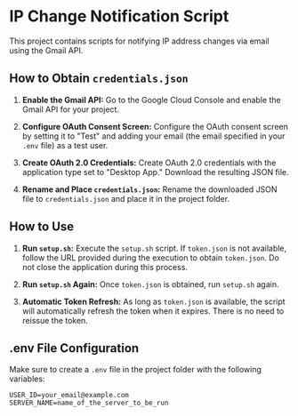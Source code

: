 # IP Change Notification Script

This project contains scripts for notifying IP address changes via email using the Gmail API.

## How to Obtain `credentials.json`

1. **Enable the Gmail API:**
   Go to the Google Cloud Console and enable the Gmail API for your project.

2. **Configure OAuth Consent Screen:**
   Configure the OAuth consent screen by setting it to "Test" and adding your email (the email specified in your `.env` file) as a test user.

3. **Create OAuth 2.0 Credentials:**
   Create OAuth 2.0 credentials with the application type set to "Desktop App." Download the resulting JSON file.

4. **Rename and Place `credentials.json`:**
   Rename the downloaded JSON file to `credentials.json` and place it in the project folder.

## How to Use

1. **Run `setup.sh`:**
   Execute the `setup.sh` script. If `token.json` is not available, follow the URL provided during the execution to obtain `token.json`. Do not close the application during this process.

2. **Run `setup.sh` Again:**
   Once `token.json` is obtained, run `setup.sh` again.

3. **Automatic Token Refresh:**
   As long as `token.json` is available, the script will automatically refresh the token when it expires. There is no need to reissue the token.

## .env File Configuration

Make sure to create a `.env` file in the project folder with the following variables:

```env
USER_ID=your_email@example.com
SERVER_NAME=name_of_the_server_to_be_run
